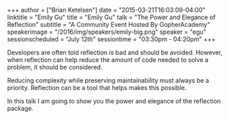 +++
author = ["Brian Ketelsen"]
date = "2015-03-21T16:03:09-04:00"
linktitle = "Emily Gu"
title = "Emily Gu"
talk = "The Power and Elegance of Reflection"
subtitle = "A Community Event Hosted By GopherAcademy"
speakerimage = "/2016/img/speakers/emily-big.png"
speaker = "egu"
sessionscheduled = "July 12th"
sessiontime = "03:30pm - 04:20pm"
+++

Developers are often told reflection is bad and should be avoided. However, when reflection can help reduce the amount of code needed to solve a problem, it should be considered.

Reducing complexity while preserving maintainability must always be a priority. Reflection can be a tool that helps makes this possible.

In this talk I am going to show you the power and elegance of the reflection package.
